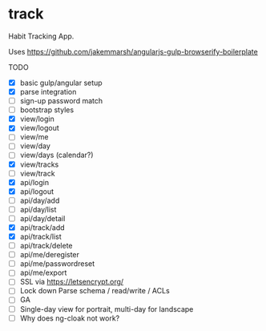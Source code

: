# track
Habit Tracking App. 

Uses https://github.com/jakemmarsh/angularjs-gulp-browserify-boilerplate

TODO
- [X] basic gulp/angular setup
- [X] parse integration
- [ ] sign-up password match
- [ ] bootstrap styles
- [X] view/login
- [X] view/logout
- [ ] view/me
- [ ] view/day
- [ ] view/days (calendar?)
- [X] view/tracks
- [ ] view/track
- [X] api/login
- [X] api/logout
- [ ] api/day/add
- [ ] api/day/list
- [ ] api/day/detail
- [X] api/track/add
- [X] api/track/list
- [ ] api/track/delete
- [ ] api/me/deregister
- [ ] api/me/passwordreset
- [ ] api/me/export
- [ ] SSL via https://letsencrypt.org/
- [ ] Lock down Parse schema / read/write / ACLs
- [ ] GA
- [ ] Single-day view for portrait, multi-day for landscape
- [ ] Why does ng-cloak not work?
